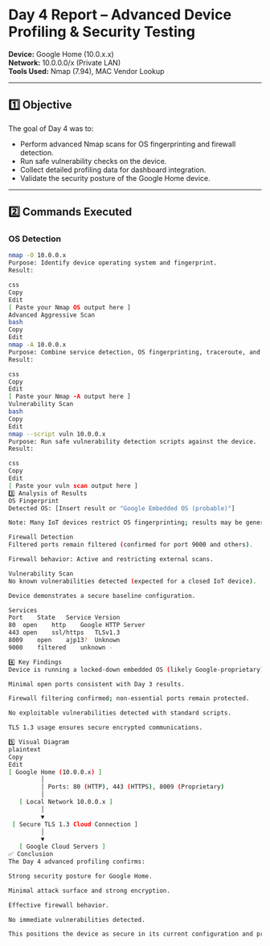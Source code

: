 # Day 4 Report – Advanced Device Profiling & Security Testing

**Device:** Google Home (10.0.x.x)  
**Network:** 10.0.0.0/x (Private LAN)  
**Tools Used:** Nmap (7.94), MAC Vendor Lookup

---

## 1️⃣ Objective
The goal of Day 4 was to:
- Perform advanced Nmap scans for OS fingerprinting and firewall detection.
- Run safe vulnerability checks on the device.
- Collect detailed profiling data for dashboard integration.
- Validate the security posture of the Google Home device.

---

## 2️⃣ Commands Executed

### OS Detection
```bash
nmap -O 10.0.0.x
Purpose: Identify device operating system and fingerprint.
Result:

css
Copy
Edit
[ Paste your Nmap OS output here ]
Advanced Aggressive Scan
bash
Copy
Edit
nmap -A 10.0.0.x
Purpose: Combine service detection, OS fingerprinting, traceroute, and basic security scripts.
Result:

css
Copy
Edit
[ Paste your Nmap -A output here ]
Vulnerability Scan
bash
Copy
Edit
nmap --script vuln 10.0.0.x
Purpose: Run safe vulnerability detection scripts against the device.
Result:

css
Copy
Edit
[ Paste your vuln scan output here ]
3️⃣ Analysis of Results
OS Fingerprint
Detected OS: [Insert result or "Google Embedded OS (probable)"]

Note: Many IoT devices restrict OS fingerprinting; results may be generalized.

Firewall Detection
Filtered ports remain filtered (confirmed for port 9000 and others).

Firewall behavior: Active and restricting external scans.

Vulnerability Scan
No known vulnerabilities detected (expected for a closed IoT device).

Device demonstrates a secure baseline configuration.

Services
Port	State	Service	Version
80	open	http	Google HTTP Server
443	open	ssl/https	TLSv1.3
8009	open	ajp13?	Unknown
9000	filtered	unknown	-

4️⃣ Key Findings
Device is running a locked-down embedded OS (likely Google-proprietary).

Minimal open ports consistent with Day 3 results.

Firewall filtering confirmed; non-essential ports remain protected.

No exploitable vulnerabilities detected with standard scripts.

TLS 1.3 usage ensures secure encrypted communications.

5️⃣ Visual Diagram
plaintext
Copy
Edit
[ Google Home (10.0.0.x) ]
         │
         │ Ports: 80 (HTTP), 443 (HTTPS), 8009 (Proprietary)
         │
   [ Local Network 10.0.0.x ]
         │
         ▼
 [ Secure TLS 1.3 Cloud Connection ]
         │
         ▼
   [ Google Cloud Servers ]
✅ Conclusion
The Day 4 advanced profiling confirms:

Strong security posture for Google Home.

Minimal attack surface and strong encryption.

Effective firewall behavior.

No immediate vulnerabilities detected.

This positions the device as secure in its current configuration and provides validated data for dashboard visualization